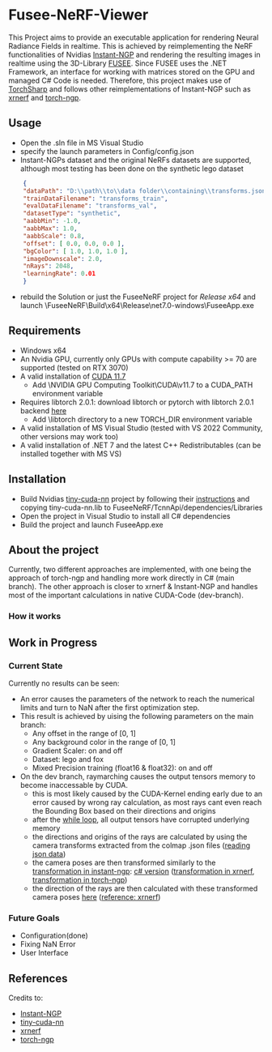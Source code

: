 # Fusee-NeRF-Viewer

This Project aims to provide an executable application for rendering Neural Radiance Fields in realtime. This is achieved by reimplementing the NeRF functionalities of Nvidias [Instant-NGP](https://github.com/NVlabs/instant-ngp) and rendering the resulting images in realtime using the 3D-Library [FUSEE](https://fusee3d.org/). Since FUSEE uses the .NET Framework, an interface for working with matrices stored on the GPU and managed C# Code is needed. Therefore, this project makes use of [TorchSharp](https://github.com/dotnet/TorchSharp) and follows other reimplementations of Instant-NGP such as [xrnerf](https://github.com/openxrlab/xrnerf) and [torch-ngp](https://github.com/ashawkey/torch-ngp).

## Usage

- Open the .sln file in MS Visual Studio
- specify the launch parameters in Config/config.json
- Instant-NGPs dataset and the original NeRFs datasets are supported, although most testing has been done on the synthetic lego dataset

```json
    {
    "dataPath": "D:\\path\\to\\data folder\\containing\\transforms.json file",
    "trainDataFilename": "transforms_train",
    "evalDataFilename": "transforms_val",
    "datasetType": "synthetic",
    "aabbMin": -1.0,
    "aabbMax": 1.0,
    "aabbScale": 0.8,
    "offset": [ 0.0, 0.0, 0.0 ],
    "bgColor": [ 1.0, 1.0, 1.0 ],
    "imageDownscale": 2.0,
    "nRays": 2048,
    "learningRate": 0.01
    }
```
- rebuild the Solution or just the FuseeNeRF project for *Release x64* and launch \FuseeNeRF\Build\x64\Release\net7.0-windows\FuseeApp.exe

## Requirements

- Windows x64
- An Nvidia GPU, currently only GPUs with compute capability >= 70 are supported (tested on RTX 3070)
- A valid installation of [CUDA 11.7](https://developer.nvidia.com/cuda-downloads)
    - Add \NVIDIA GPU Computing Toolkit\CUDA\v11.7 to a CUDA_PATH environment variable
- Requires libtorch 2.0.1: download libtorch or pytorch with libtorch 2.0.1 backend [here](https://pytorch.org/get-started/locally/)
    - Add \libtorch directory to a new TORCH_DIR environment variable
- A valid installation of MS Visual Studio (tested with VS 2022 Community, other versions may work too)
- A valid installation of .NET 7 and the latest C++ Redistributables (can be installed together with MS VS)

## Installation

- Build Nvidias [tiny-cuda-nn](https://github.com/NVlabs/tiny-cuda-nn) project by following their [instructions](https://github.com/NVlabs/tiny-cuda-nn#compilation-windows--linux) and copying tiny-cuda-nn.lib to FuseeNeRF/TcnnApi/dependencies/Libraries
- Open the project in Visual Studio to install all C# dependencies
- Build the project and launch FuseeApp.exe

## About the project

Currently, two different approaches are implemented, with one being the approach of torch-ngp and handling more work directly in C# (main branch). The other approach is closer to xrnerf & Instant-NGP and handles most of the important calculations in native CUDA-Code (dev-branch).

### How it works


## Work in Progress

### Current State

Currently no results can be seen:
- An error causes the parameters of the network to reach the numerical limits and turn to NaN after the first optimization step.
- This result is achieved by uising the following parameters on the main branch:
    - Any offset in the range of [0, 1]
    - Any background color in the range of [0, 1]
    - Gradient Scaler: on and off
    - Dataset: lego and fox
    - Mixed Precision training (float16 & float32): on and off
- On the dev branch, raymarching causes the output tensors memory to become inaccessable by CUDA.
    - this is most likely caused by the CUDA-Kernel ending early due to an error caused by wrong ray calculation, as most rays cant even reach the Bounding Box based on their directions and origins
    - after the [while loop](https://github.com/FabianKowatsch/FuseeNeRF/blob/dev/RaymarchApi/ray_sampler.cu#L60), all output tensors have corrupted underlying memory
    - the directions and origins of the rays are calculated by using the camera transforms extracted from the colmap .json files ([reading  json data](https://github.com/FabianKowatsch/FuseeNeRF/blob/dev/InstantNeRF/DataProvider.cs#L160))
    - the camera poses are then transformed similarly to the [transformation in instant-ngp](https://github.com/NVlabs/instant-ngp/blob/090aed613499ac2dbba3c2cede24befa248ece8a/include/neural-graphics-primitives/nerf_loader.h#L101): [c# version](https://github.com/FabianKowatsch/FuseeNeRF/blob/5a1eca87b29153474a8d295a6101a32eecd574c4/InstantNeRF/Utils.cs#L39C34-L39C34) ([transformation in xrnerf](https://github.com/openxrlab/xrnerf/blob/f8020561b91b27848bf893b34c69a3d17de151c5/xrnerf/datasets/utils/hashnerf.py), [transformation in torch-ngp](https://github.com/ashawkey/torch-ngp/blob/b6e080468925f0bb44827b4f8f0ed08291dcf8a9/nerf/provider.py#L19))
    - the direction of the rays are then calculated with these transformed camera poses [here](https://github.com/FabianKowatsch/FuseeNeRF/blob/5a1eca87b29153474a8d295a6101a32eecd574c4/InstantNeRF/Utils.cs#L39C34-L39C34) ([reference: xrnerf](https://github.com/openxrlab/xrnerf/blob/f8020561b91b27848bf893b34c69a3d17de151c5/xrnerf/datasets/load_data/get_rays.py#L72))

### Future Goals

- Configuration(done)
- Fixing NaN Error
- User Interface

## References

Credits to:
- [Instant-NGP](https://github.com/NVlabs/instant-ngp)
- [tiny-cuda-nn](https://github.com/NVlabs/tiny-cuda-nn)
- [xrnerf](https://github.com/openxrlab/xrnerf)
- [torch-ngp](https://github.com/ashawkey/torch-ngp)
